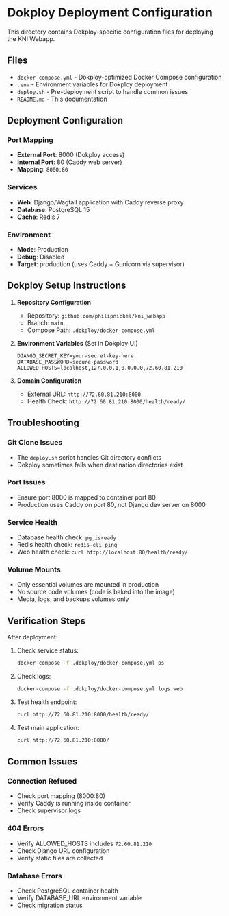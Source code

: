 # Dokploy Deployment Configuration

This directory contains Dokploy-specific configuration files for deploying the KNI Webapp.

## Files

- `docker-compose.yml` - Dokploy-optimized Docker Compose configuration
- `.env` - Environment variables for Dokploy deployment
- `deploy.sh` - Pre-deployment script to handle common issues
- `README.md` - This documentation

## Deployment Configuration

### Port Mapping
- **External Port**: 8000 (Dokploy access)
- **Internal Port**: 80 (Caddy web server)
- **Mapping**: `8000:80`

### Services
- **Web**: Django/Wagtail application with Caddy reverse proxy
- **Database**: PostgreSQL 15
- **Cache**: Redis 7

### Environment
- **Mode**: Production
- **Debug**: Disabled
- **Target**: production (uses Caddy + Gunicorn via supervisor)

## Dokploy Setup Instructions

1. **Repository Configuration**
   - Repository: `github.com/philipnickel/kni_webapp`
   - Branch: `main`
   - Compose Path: `.dokploy/docker-compose.yml`

2. **Environment Variables** (Set in Dokploy UI)
   ```
   DJANGO_SECRET_KEY=your-secret-key-here
   DATABASE_PASSWORD=secure-password
   ALLOWED_HOSTS=localhost,127.0.0.1,0.0.0.0,72.60.81.210
   ```

3. **Domain Configuration**
   - External URL: `http://72.60.81.210:8000`
   - Health Check: `http://72.60.81.210:8000/health/ready/`

## Troubleshooting

### Git Clone Issues
- The `deploy.sh` script handles Git directory conflicts
- Dokploy sometimes fails when destination directories exist

### Port Issues
- Ensure port 8000 is mapped to container port 80
- Production uses Caddy on port 80, not Django dev server on 8000

### Service Health
- Database health check: `pg_isready`
- Redis health check: `redis-cli ping`
- Web health check: `curl http://localhost:80/health/ready/`

### Volume Mounts
- Only essential volumes are mounted in production
- No source code volumes (code is baked into the image)
- Media, logs, and backups volumes only

## Verification Steps

After deployment:

1. Check service status:
   ```bash
   docker-compose -f .dokploy/docker-compose.yml ps
   ```

2. Check logs:
   ```bash
   docker-compose -f .dokploy/docker-compose.yml logs web
   ```

3. Test health endpoint:
   ```bash
   curl http://72.60.81.210:8000/health/ready/
   ```

4. Test main application:
   ```bash
   curl http://72.60.81.210:8000/
   ```

## Common Issues

### Connection Refused
- Check port mapping (8000:80)
- Verify Caddy is running inside container
- Check supervisor logs

### 404 Errors
- Verify ALLOWED_HOSTS includes `72.60.81.210`
- Check Django URL configuration
- Verify static files are collected

### Database Errors
- Check PostgreSQL container health
- Verify DATABASE_URL environment variable
- Check migration status